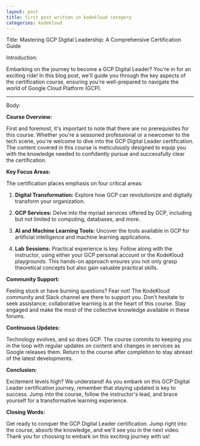 ```yaml
---
layout: post
title: first post written in kodekloud category
categories: kodekloud
---
```

Title: Mastering GCP Digital Leadership: A Comprehensive Certification Guide

Introduction:

Embarking on the journey to become a GCP Digital Leader? You're in for an exciting ride! In this blog post, we'll guide you through the key aspects of the certification course, ensuring you're well-prepared to navigate the world of Google Cloud Platform (GCP).

---

Body:

**Course Overview:**

First and foremost, it's important to note that there are no prerequisites for this course. Whether you're a seasoned professional or a newcomer to the tech scene, you're welcome to dive into the GCP Digital Leader certification. The content covered in this course is meticulously designed to equip you with the knowledge needed to confidently pursue and successfully clear the certification.

**Key Focus Areas:**

The certification places emphasis on four critical areas:

1. **Digital Transformation:** Explore how GCP can revolutionize and digitally transform your organization.

2. **GCP Services:** Delve into the myriad services offered by GCP, including but not limited to computing, databases, and more.

3. **AI and Machine Learning Tools:** Uncover the tools available in GCP for artificial intelligence and machine learning applications.

4. **Lab Sessions:** Practical experience is key. Follow along with the instructor, using either your GCP personal account or the KodeKloud playgrounds. This hands-on approach ensures you not only grasp theoretical concepts but also gain valuable practical skills.

**Community Support:**

Feeling stuck or have burning questions? Fear not! The KodeKloud community and Slack channel are there to support you. Don't hesitate to seek assistance; collaborative learning is at the heart of this course. Stay engaged and make the most of the collective knowledge available in these forums.

**Continuous Updates:**

Technology evolves, and so does GCP. The course commits to keeping you in the loop with regular updates on content and changes in services as Google releases them. Return to the course after completion to stay abreast of the latest developments.

**Conclusion:**

Excitement levels high? We understand! As you embark on this GCP Digital Leader certification journey, remember that staying updated is key to success. Jump into the course, follow the instructor's lead, and brace yourself for a transformative learning experience.

**Closing Words:**

Get ready to conquer the GCP Digital Leader certification. Jump right into the course, absorb the knowledge, and we'll see you in the next video. Thank you for choosing to embark on this exciting journey with us!
